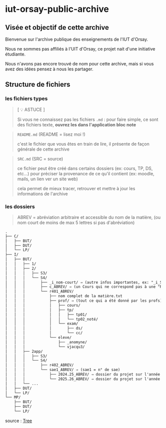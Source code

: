 # iut-orsay-public-archive

## Visée et objectif de cette archive

Bienvenue sur l'archive publique des enseignements de l'IUT d'Orsay. 

Nous ne sommes pas affiliés à l'UIT d'Orsay, ce projet nait d'une initiative étudiante.

Nous n'avons pas encore trouvé de nom pour cette archive, mais si vous avez des idées pensez à nous les partager. 

## Structure de fichiers

### les fichiers types

> [ 💡 ASTUCE ]
> 
> Si vous ne connaissez pas les fichiers `.md` : pour faire simple, ce sont des fichiers texte, **ouvrez les dans l'application bloc note**

> `README.md` (README = lisez moi !)
> 
> c'est le fichier que vous êtes en train de lire, il présente de façon générale de cette archive

> `SRC.md` (SRC = source)
> 
> ce fichier peut être créé dans certains dossiers (ex: cours, TP, DS, etc...) pour préciser la provenance de ce qu'il contient (ex: moodle, mails, un lien ver un site web)
> 
> cela permet de mieux tracer, retrouver et mettre à jour les informations de l'archive

### les dossiers

> ABREV = abréviation arbitraire et accessible du nom de la matière, (ou nom court de moins de max 5 lettres si pas d'abréviation)

```txt
.
├── C/
│   ├── BUT/
│   ├── DUT/
│   └── LP/
├── I/
│   ├── BUT/
│   │   ├── 1/
│   │   ├── 2/
│   │   │   ├── S3/
│   │   │   └── S4/
│   │   │       ├── _i_nom-court/ ⇒ (autre infos importantes, ex: "_i_Stage-S4", "_i_Général", "_i_Prise-de-notes")
│   │   │       ├── c_ABREV/ ⇒ (un Cours qui ne correspond pas à une "Ressource", ex: "c_PPP")
│   │   │       └── r401_ABREV/
│   │   │           ├── nom complet de la matière.txt
│   │   │           ├── prof/ ⇒ (tout ce qui a été donné par les profs)
│   │   │           │   ├── cours/
│   │   │           │   ├── tp/
│   │   │           │   │   ├── tp01/
│   │   │           │   │   └── tp02_noté/
│   │   │           │   └── exam/
│   │   │           │       ├── ds/
│   │   │           │       └── cc/
│   │   │           └── eleve/
│   │   │               ├── _anomyne/
│   │   │               └── vjacqu3/
│   │   ├── 2app/
│   │   │   ├── S3/
│   │   │   └── S4/
│   │   │       ├── r402_ABREV/
│   │   │       └── sae1_ABREV/ ⇒ (sae1 = n° de sae)
│   │   │           ├── 2024.25_ABREV/ ⇒ dossier du projet sur l'année 2024-2025
│   │   │           └── 2025.26_ABREV/ ⇒ dossier du projet sur l'année 2025-2026
│   │   └── ...
│   ├── DUT/
│   └── LP/
└── MP/
    ├── BUT/
    ├── DUT/
    └── LP/
```

source : [Tree](https://tree.nathanfriend.com/?s=(%27options!(%27fancy!true~fullPath!false~trailingSlash!false~rootDot!true)~sZce!(%27sZce!%27C7BUT7OHI7BUT7*17*2Y_i_nom-cZtzautrNinfobimportantes%23_i_Stage-S4JQJ_i_G%C3%A9XralJQJ_i_Prise-de-notesJwF*cKzun%20CZbqui%20nNcorrespond%20pab%C3%A0%20unNJRessZceJ%23c_PPPJwF*r401K7F*nom%20completkNla%20mati%C3%A8re.txtHWprofztout%20cNqui%20a%20%C3%A9t%C3%A9konX%20par%20lebprofswFFcZs7Wtp7FFtp017FFtp02_not%C3%A97Wexam7FFds7FFcc7F*eleve7W_anomyne7Wvjacqu37*2appYr402K7Fsae1Kzsae1%20%3D%20n%C2%B0kNsaewW2024.2594-2025HW2025.2695-2026H**...H*OHMP7BUT7O%27)~version!%271%27)*%20%207%2FH*8%2F%20%E2%87%92%209K8dossierku%20projet%20sur%20l%22anXN202W*H%5CnJ%5C%27K_ABREVNe%20ODUT7LP%2FQ%2C%20WF**Xn%C3%A9Y7**S37**S47FZourbs%20k%20dw%7DHz8%7B%23Qex%3A%20J%01%23zwkbZYXWQONKJHF987*)